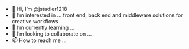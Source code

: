 - 👋 Hi, I’m @jstadler1218
- 👀 I’m interested in ... front end, back end and middleware solutions for creative workflows
- 🌱 I’m currently learning ...
- 💞️ I’m looking to collaborate on ...
- 📫 How to reach me ...

<!---
jstadler1218/jstadler1218 is a ✨ special ✨ repository because its `README.md` (this file) appears on your GitHub profile.
You can click the Preview link to take a look at your changes.
--->
